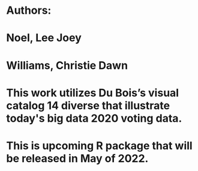 # Authors: 
#   Noel, Lee Joey
#   Williams, Christie Dawn
         
         
# This work utilizes Du Bois’s visual catalog 14 diverse that illustrate today's big data 2020 voting data.
# This is upcoming R package that will be released in May of 2022. 
